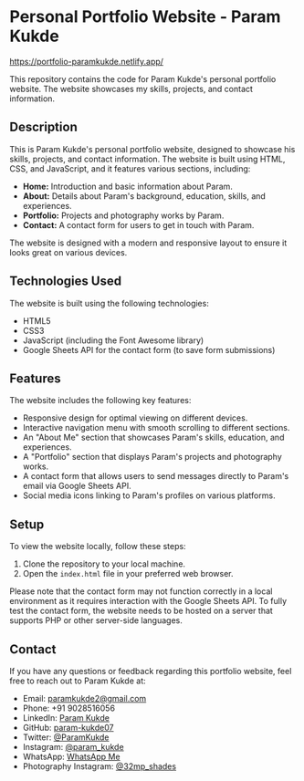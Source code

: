 # Personal Portfolio Website - Param Kukde
https://portfolio-paramkukde.netlify.app/

This repository contains the code for Param Kukde's personal portfolio website. The website showcases my skills, projects, and contact information.

## Description

This is Param Kukde's personal portfolio website, designed to showcase his skills, projects, and contact information. The website is built using HTML, CSS, and JavaScript, and it features various sections, including:

- **Home:** Introduction and basic information about Param.
- **About:** Details about Param's background, education, skills, and experiences.
- **Portfolio:** Projects and photography works by Param.
- **Contact:** A contact form for users to get in touch with Param.

The website is designed with a modern and responsive layout to ensure it looks great on various devices.

## Technologies Used

The website is built using the following technologies:

- HTML5
- CSS3
- JavaScript (including the Font Awesome library)
- Google Sheets API for the contact form (to save form submissions)

## Features

The website includes the following key features:

- Responsive design for optimal viewing on different devices.
- Interactive navigation menu with smooth scrolling to different sections.
- An "About Me" section that showcases Param's skills, education, and experiences.
- A "Portfolio" section that displays Param's projects and photography works.
- A contact form that allows users to send messages directly to Param's email via Google Sheets API.
- Social media icons linking to Param's profiles on various platforms.

## Setup

To view the website locally, follow these steps:

1. Clone the repository to your local machine.
2. Open the `index.html` file in your preferred web browser.

Please note that the contact form may not function correctly in a local environment as it requires interaction with the Google Sheets API. To fully test the contact form, the website needs to be hosted on a server that supports PHP or other server-side languages.

## Contact

If you have any questions or feedback regarding this portfolio website, feel free to reach out to Param Kukde at:

- Email: paramkukde2@gmail.com
- Phone: +91 9028516056
- LinkedIn: [Param Kukde](https://www.linkedin.com/in/param-kukde)
- GitHub: [param-kukde07](https://github.com/param-kukde07)
- Twitter: [@ParamKukde](https://twitter.com/ParamKukde)
- Instagram: [@param_kukde](https://www.instagram.com/param_kukde)
- WhatsApp: [WhatsApp Me](https://wa.me/qr/UGIHI4Y3DJT5M1)
- Photography Instagram: [@32mp_shades](https://www.instagram.com/32mp_shades)
